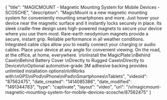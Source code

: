 {
    "title": "MAGICMOUNT - Magnetic Mounting System for Mobile Devices - SCOSCHE",
    "description": "MagicMount is a new magnetic mounting system for conveniently mounting smartphones and more. Just hover your device near the magnetic surface and it instantly locks securely in place. Its sleek cradle-free design uses high-powered magnets to secure your device where you use them most. Rare-earth neodymium magnets provide a secure, instant grip. Reliable performance in all weather conditions. Integrated cable clips allow you to neatly connect your charging or audio cables. Place your device at any angle for convenient viewing. On the road, at the office, at home, everywhere. \n\nInstall the MagicPlate:\nBehind Case\nBehind Battery Cover \nDirectly to Rugged Case\nDirectly to Device\n\nOptional automotive-grade 3M adhesive backing provides unlimited installation options\n\nWorks with:\nGPS\niPod\niPhone\niPad\nSmartphones\nTablets",
    "videoid": "87562475",
    "date_created": "1414085386",
    "date_modified": "1491344783",
    "type": "captivate",
    "layout": "video",
    "url": "\/v\/magicmount-magnetic-mounting-system-for-mobile-devices-scosche\/87562475"
}